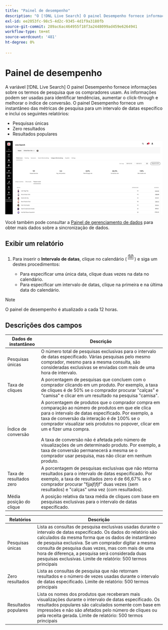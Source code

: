 ```yaml
---
title: "Painel de desempenho"
description: "O [!DNL Live Search] O painel Desempenho fornece informações sobre os termos de pesquisa que os compradores usam."
exl-id: ee2053fc-98c5-4d2c-9345-4d1f9a3180fb
source-git-commit: 289ac6ac464955f18f3a2448099ad459e6264941
workflow-type: tm+mt
source-wordcount: '481'
ht-degree: 0%

---
```


# Painel de desempenho

A variável [!DNL Live Search] O painel Desempenho fornece informações sobre os termos de pesquisa que os compradores usam. As informações podem ser usadas para identificar tendências, aumentar o click-through e melhorar o índice de conversão. O painel Desempenho fornece um instantâneo das métricas de pesquisa para um intervalo de datas específico e inclui os seguintes relatórios:

* Pesquisas únicas
* Zero resultados
* Resultados populares

![Desempenho](assets/performance-unique-searches.png)

Você também pode consultar a [Painel de gerenciamento de dados](https://experienceleague.adobe.com/docs/commerce-admin/systems/data-transfer/data-dashboard.html) para obter mais dados sobre a sincronização de dados.

## Exibir um relatório

1. Para inserir o **Intervalo de datas**, clique no calendário (![Calendário](assets/btn-calendar.png)) e siga um destes procedimentos:

   * Para especificar uma única data, clique duas vezes na data no calendário.
   * Para especificar um intervalo de datas, clique na primeira e na última data do calendário.

>[!NOTE]
>
>O painel de desempenho é atualizado a cada 12 horas.

## Descrições dos campos

| Dados de instantâneo | Descrição |
|--- |--- |
| Pesquisas únicas | O número total de pesquisas exclusivas para o intervalo de datas especificado. Várias pesquisas pelo mesmo comprador, mesmo para a mesma consulta, são consideradas exclusivas se enviadas com mais de uma hora de intervalo. |
| Taxa de cliques | A porcentagem de pesquisas que concluem com o comprador clicando em um produto. Por exemplo, a taxa de cliques é de 50% se o comprador procurar &quot;calças&quot; e &quot;camisa&quot; e clicar em um resultado na pesquisa &quot;camisa&quot;. |
| Índice de conversão | A porcentagem de produtos que o comprador compra em comparação ao número de produtos em que ele clica para o intervalo de datas especificado. Por exemplo, a taxa de conversão da interação é de 100% se o comprador visualizar seis produtos no popover, clicar em um e fizer uma compra. <br /><br />A taxa de conversão não é afetada pelo número de visualizações de um determinado produto. Por exemplo, a taxa de conversão permanecerá a mesma se o comprador usar pesquisa, mas não clicar em nenhum produto. |
| Taxa de resultados zero | A porcentagem de pesquisas exclusivas que não retorna resultados para o intervalo de datas especificado. Por exemplo, a taxa de resultados zero é de 66,67% se o comprador procurar &quot;fjjajfjfjf&quot; duas vezes (sem resultados) e &quot;calças&quot; uma vez (com resultados). |
| Média posição do clique | A posição relativa da taxa média de cliques com base em pesquisas exclusivas para o intervalo de datas especificado. |

| Relatórios | Descrição |
|--- |--- |
| Pesquisas únicas | Lista as consultas de pesquisa exclusivas usadas durante o intervalo de datas especificado. Os dados do relatório são calculados da mesma forma que os dados de instantâneo de pesquisa exclusiva. Se um comprador digitar a mesma consulta de pesquisa duas vezes, mas com mais de uma hora de diferença, a pesquisa será considerada duas pesquisas exclusivas. Limite de relatório: 500 termos principais |
| Zero resultados | Lista as consultas de pesquisa que não retornam resultados e o número de vezes usadas durante o intervalo de datas especificado. Limite de relatório: 500 termos principais |
| Resultados populares | Lista os nomes dos produtos que receberam mais visualizações durante o intervalo de datas especificado. Os resultados populares são calculados somente com base em impressões e não são afetados pelo número de cliques ou pela receita gerada. Limite de relatório: 500 termos principais |
